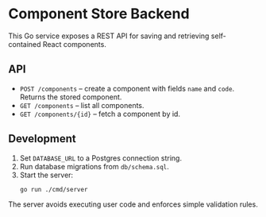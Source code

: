 # Component Store Backend

This Go service exposes a REST API for saving and retrieving self-contained React components.

## API

- `POST /components` – create a component with fields `name` and `code`. Returns the stored component.
- `GET /components` – list all components.
- `GET /components/{id}` – fetch a component by id.

## Development

1. Set `DATABASE_URL` to a Postgres connection string.
2. Run database migrations from `db/schema.sql`.
3. Start the server:
   ```bash
   go run ./cmd/server
   ```

The server avoids executing user code and enforces simple validation rules.

